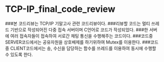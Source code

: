 # TCP-IP_final_code_review
###본 코드리뷰는 TCP/IP 기말고사 관련 코드리뷰이다.
###리뷰할 코드는 멀티 쓰레드 기반으로 작성되어진 다중 접속 서버이며 C언어로 코드가 작성되었다.
###한 서버에 여러 접속자들이 접속하여 서로간 채팅 통신을 수행해주는 코드이다.
###코드중 SERVER코드에서는 공유자원을 상호배제를 하기위하여 Mutex를 이용한다.
###코드중 CLIENT코드에서는 송, 수신을 담당하는 함수를 쓰레드를 이용하여 동시에 수행할 수 있도록 한다.
